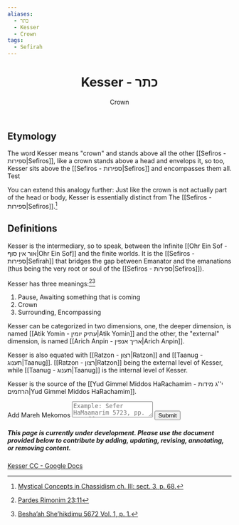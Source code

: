 ```yaml
---
aliases:
  - כתר
  - Kesser
  - Crown
tags:
  - Sefirah
---
```

 <div class="card">
	<header>
		<h1>Kesser - כתר</h1>
		<p class="subtitle" >Crown</p>
	</header>
	<section>
	</section>
</div>

## Etymology

The word Kesser means "crown" and stands above all the other [[Sefiros - ספירות|Sefiros]], like a crown stands above a head and envelops it, so too, Kesser sits above the [[Sefiros - ספירות|Sefiros]] and encompasses them all. Test

You can extend this analogy further: Just like the crown is not actually part of the head or body, Kesser is essentially distinct from The [[Sefiros - ספירות|Sefiros]].[^1]

## Definitions

Kesser is the intermediary, so to speak, between the Infinite [[Ohr Ein Sof - אור אין סוף|Ohr Ein Sof]] and the finite worlds. It is the [[Sefiros - ספירות|Sefirah]] that bridges the gap between Emanator and the emanations (thus being the very root or soul of the [[Sefiros - ספירות|Sefiros]]).

Kesser has three meanings:[^2][^3]
1. Pause, Awaiting something that is coming
2. Crown
3. Surrounding, Encompassing

Kesser can be categorized in two dimensions, one, the deeper dimension, is named [[Atik Yomin - עתיק יומין|Atik Yomin]] and the other, the "external" dimension, is named [[Arich Anpin - אריך אנפין|Arich Anpin]].

Kesser is also equated with [[Ratzon - רצון|Ratzon]] and [[Taanug - תענוג|Taanug]]. [[Ratzon - רצון|Ratzon]] being the external level of Kesser, while [[Taanug - תענוג|Taanug]] is the internal level of Kesser.

Kesser is the source of the [[Yud Gimmel Middos HaRachamim - י''ג מידות הרחמים|Yud Gimmel Middos HaRachamim]].

<div class="rectangle">
  <form action="https://submit-form.com/PyS1Ogeqs">
	<input type="hidden" name="page-id" value="Kesser">
	<label for="message">Add Mareh Mekomos</label>
	<textarea
	  id="message"
	  name="message"
	  placeholder="Example: Sefer HaMaamarim 5723, pp. 111 ff."
	  required
	></textarea>
	<button type="submit">Submit</button>
  </form>
</div>

<div id="markdown-content">
	<div class="rectangle">
		<h5>This page is currently under development. Please use the document provided below to contribute by adding, updating, revising, annotating, or removing content.</h5>
		<p>
			<a href="https://docs.google.com/document/d/1YaIdDC9bJsSgz0COxuflEPRS9mu9arEHVuCjGHFK8JQ/edit?mode=html#heading=h.fl9gat8y9x68" target="_blank" rel="noopener" class="external-link">Kesser CC - Google Docs</a>
		</p>
	</div>
</div>

[^1]: [Mystical Concepts in Chassidism ch. III: sect. 3, p. 68.](https://hebrewbooks.org/pdfpager.aspx?req=15600&st=&pgnum=66)
[^2]: [Pardes Rimonim 23:11](https://he.wikisource.org/wiki/%D7%A4%D7%A8%D7%93%D7%A1_%D7%A8%D7%9E%D7%95%D7%A0%D7%99%D7%9D_%D7%9B%D7%92_%D7%99%D7%90#:~:text=%D7%9B%D7%AA%D7%A8%20%D7%98%D7%A2%D7%9E%D7%99%D7%9D%20%D7%A8%D7%91%D7%99%D7%9D,%D7%90%D7%9C%20%D7%94%D7%A0%D7%90%D7%A6%D7%9C%D7%99%D7%9D%20%D7%94%D7%AA%D7%97%D7%AA%D7%95%D7%A0%D7%99%D7%9D.)
[^3]: [Besha’ah She’hikdimu 5672 Vol. 1, p. 1.](https://hebrewbooks.org/pdfpager.aspx?req=31687&st=&pgnum=9&hilite=)